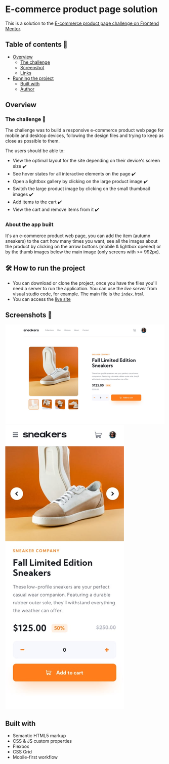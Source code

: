 # E-commerce product page solution

This is a solution to the [E-commerce product page challenge on Frontend Mentor](https://www.frontendmentor.io/challenges/ecommerce-product-page-UPsZ9MJp6).

## Table of contents 📜

  - [Overview](#overview)
     - [The challenge](#the-challenge)
     - [Screenshot](#screenshot)
     - [Links](#links)
  - [Running the project](#running-the-project)
     - [Built with](#built-with)
     - [Author](#author)


## Overview

### The challenge 🎯 
The challenge was to build a responsive e-commerce product web page for mobile and desktop devices, following the design files and trying to keep as close as possible to them.

The users should be able to:

- View the optimal layout for the site depending on their device's screen size ✔️
- See hover states for all interactive elements on the page ✔️
- Open a lightbox gallery by clicking on the large product image ✔️
- Switch the large product image by clicking on the small thumbnail images ✔️
- Add items to the cart ✔️
- View the cart and remove items from it ✔️

### About the app built 
It's an e-commerce product web page, you can add the item (autumn sneakers) to the cart how many times you want, see all the images about the product by clicking on the arrow buttons (mobile & lightbox opened) or by the thumb images below the main image (only screens with >= 992px).

## 🛠️ How to run the project
- You can download or clone the project, once you have the files you'll need a server to run the application. You can use the *live server* from visual studio code, for example. The main file is the ```index.html```
- You can access the [live site](https://Vyktuur.github.io/e-commerce-product-page/)

## Screenshots 📱

![Desktop Example](./design/desktop-design.jpg)
![Mobile Example](./design/mobile-design.jpg)

## Built with
- Semantic HTML5 markup
- CSS & JS custom properties
- Flexbox
- CSS Grid
- Mobile-first workflow


